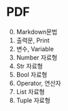 # PDF

0. Markdown문법
1. 출력문, Print
2. 변수, Variable
3. Number 자료형
4. Str 자료형
5. Bool 자료형
6. Operator, 연산자
7. List 자료형
8. Tuple 자료형
